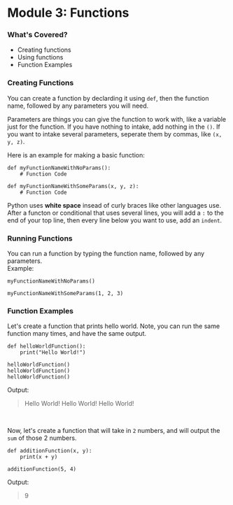 # Module 3: Functions
### What's Covered?
- Creating functions
- Using functions
- Function Examples

### Creating Functions
You can create a function by declarding it using `def`, then the function name, followed by any parameters you will need.  

Parameters are things you can give the function to work with, like a variable just for the function. If you have nothing to intake, add nothing in the `()`. If you want to intake several parameters, seperate them by commas, like `(x, y, z)`.

Here is an example for making a basic function:
```
def myFunctionNameWithNoParams():
    # Function Code

def myFunctionNameWithSomeParams(x, y, z):
    # Function Code
```

Python uses **white space** insead of curly braces like other languages use. After a functon or conditional that uses several lines, you will add a `:` to the end of your top line, then every line below you want to use, add an `indent`. 


### Running Functions
You can run a function by typing the function name, followed by any parameters.  
Example:
```
myFunctionNameWithNoParams()

myFunctionNameWithSomeParams(1, 2, 3)
```

### Function Examples
Let's create a function that prints hello world. Note, you can run the same function many times, and have the same output.
```
def helloWorldFunction():
    print("Hello World!")

helloWorldFunction()
helloWorldFunction()
helloWorldFunction()
```
Output:  
> Hello World!
> Hello World!
> Hello World!

<br>

Now, let's create a function that will take in `2` numbers, and will output the `sum` of those 2 numbers.
```
def additionFunction(x, y):
    print(x + y)

additionFunction(5, 4)
```
Output:
> 9


